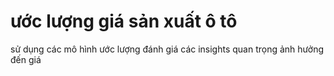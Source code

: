 
# ước lượng giá sản xuất ô tô
sử dụng các mô hình ước lượng đánh giá các insights quan trọng ảnh hưởng đến giá
